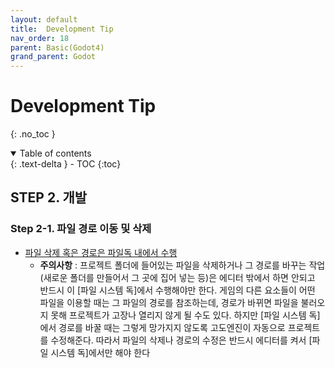 ```yaml
---
layout: default
title:  Development Tip
nav_order: 18
parent: Basic(Godot4)
grand_parent: Godot
---
```


# Development Tip
{: .no_toc }

<details open markdown="block">
  <summary>
    Table of contents
  </summary>
  {: .text-delta }
- TOC
{:toc}
</details>
<!------------------------------------ STEP ------------------------------------>


## STEP 2. 개발

### Step 2-1. 파일 경로 이동 및 삭제

* [파일 삭제 혹은 경로은 파일독 내에서 수행](https://gall.dcinside.com/mgallery/board/view/?id=game_dev&no=145318&s_type=search_subject_memo&s_keyword=.EA.B3.A0.EB.8F.844&page=1)
  * **주의사항** : 프로젝트 폴더에 들어있는 파일을 삭제하거나 그 경로를 바꾸는 작업(새로운 폴더를 만들어서 그 곳에 집어 넣는 등)은 에디터 밖에서 하면 안되고 반드시 이 [파일 시스템 독]에서 수행해야만 한다. 게임의 다른 요소들이 어떤 파일을 이용할 때는 그 파일의 경로를 참조하는데, 경로가 바뀌면 파일을 불러오지 못해 프로젝트가 고장나 열리지 않게 될 수도 있다. 하지만 [파일 시스템 독]에서 경로를 바꿀 때는 그렇게 망가지지 않도록 고도엔진이 자동으로 프로젝트를 수정해준다. 따라서 파일의 삭제나 경로의 수정은 반드시 에디터를 켜서 [파일 시스템 독]에서만 해야 한다